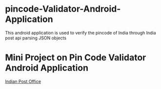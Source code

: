 # pincode-Validator-Android-Application
This android application is used to verify the pincode of India through India post api parsing JSON objects

# Mini Project on Pin Code Validator Android Application

[Indian Post Office](http://www.postalpincode.in/)
